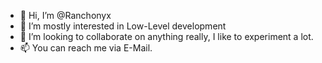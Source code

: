 - 👋 Hi, I’m @Ranchonyx
- 👀 I’m mostly interested in Low-Level development 
- 💞️ I’m looking to collaborate on anything really, I like to experiment a lot.
- 📫 You can reach me via E-Mail.

<!---
Ranchonyx/Ranchonyx is a ✨ special ✨ repository because its `README.md` (this file) appears on your GitHub profile.
You can click the Preview link to take a look at your changes.
--->
